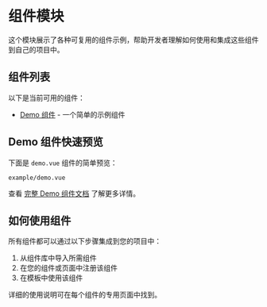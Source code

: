 # 组件模块

这个模块展示了各种可复用的组件示例，帮助开发者理解如何使用和集成这些组件到自己的项目中。

## 组件列表

以下是当前可用的组件：

- [Demo 组件](./demo.md) - 一个简单的示例组件

## Demo 组件快速预览

下面是 `demo.vue` 组件的简单预览：

```demo
example/demo.vue
```

查看 [完整 Demo 组件文档](./demo.md) 了解更多详情。

## 如何使用组件

所有组件都可以通过以下步骤集成到您的项目中：

1. 从组件库中导入所需组件
2. 在您的组件或页面中注册该组件
3. 在模板中使用该组件

详细的使用说明可在每个组件的专用页面中找到。 